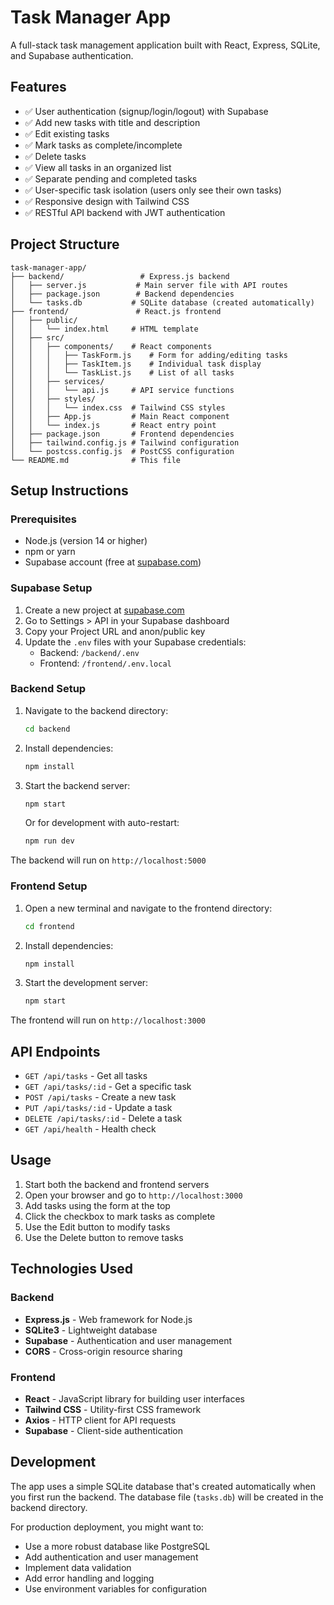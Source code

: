 # Task Manager App

A full-stack task management application built with React, Express, SQLite, and Supabase authentication.

## Features

- ✅ User authentication (signup/login/logout) with Supabase
- ✅ Add new tasks with title and description
- ✅ Edit existing tasks
- ✅ Mark tasks as complete/incomplete
- ✅ Delete tasks
- ✅ View all tasks in an organized list
- ✅ Separate pending and completed tasks
- ✅ User-specific task isolation (users only see their own tasks)
- ✅ Responsive design with Tailwind CSS
- ✅ RESTful API backend with JWT authentication

## Project Structure

```
task-manager-app/
├── backend/                 # Express.js backend
│   ├── server.js           # Main server file with API routes
│   ├── package.json        # Backend dependencies
│   └── tasks.db           # SQLite database (created automatically)
├── frontend/               # React.js frontend
│   ├── public/
│   │   └── index.html     # HTML template
│   ├── src/
│   │   ├── components/    # React components
│   │   │   ├── TaskForm.js    # Form for adding/editing tasks
│   │   │   ├── TaskItem.js    # Individual task display
│   │   │   └── TaskList.js    # List of all tasks
│   │   ├── services/
│   │   │   └── api.js     # API service functions
│   │   ├── styles/
│   │   │   └── index.css  # Tailwind CSS styles
│   │   ├── App.js         # Main React component
│   │   └── index.js       # React entry point
│   ├── package.json       # Frontend dependencies
│   ├── tailwind.config.js # Tailwind configuration
│   └── postcss.config.js  # PostCSS configuration
└── README.md              # This file
```

## Setup Instructions

### Prerequisites

- Node.js (version 14 or higher)
- npm or yarn
- Supabase account (free at [supabase.com](https://supabase.com))

### Supabase Setup

1. Create a new project at [supabase.com](https://supabase.com)
2. Go to Settings > API in your Supabase dashboard
3. Copy your Project URL and anon/public key
4. Update the `.env` files with your Supabase credentials:
   - Backend: `/backend/.env`
   - Frontend: `/frontend/.env.local`

### Backend Setup

1. Navigate to the backend directory:
   ```bash
   cd backend
   ```

2. Install dependencies:
   ```bash
   npm install
   ```

3. Start the backend server:
   ```bash
   npm start
   ```
   
   Or for development with auto-restart:
   ```bash
   npm run dev
   ```

The backend will run on `http://localhost:5000`

### Frontend Setup

1. Open a new terminal and navigate to the frontend directory:
   ```bash
   cd frontend
   ```

2. Install dependencies:
   ```bash
   npm install
   ```

3. Start the development server:
   ```bash
   npm start
   ```

The frontend will run on `http://localhost:3000`

## API Endpoints

- `GET /api/tasks` - Get all tasks
- `GET /api/tasks/:id` - Get a specific task
- `POST /api/tasks` - Create a new task
- `PUT /api/tasks/:id` - Update a task
- `DELETE /api/tasks/:id` - Delete a task
- `GET /api/health` - Health check

## Usage

1. Start both the backend and frontend servers
2. Open your browser and go to `http://localhost:3000`
3. Add tasks using the form at the top
4. Click the checkbox to mark tasks as complete
5. Use the Edit button to modify tasks
6. Use the Delete button to remove tasks

## Technologies Used

### Backend
- **Express.js** - Web framework for Node.js
- **SQLite3** - Lightweight database
- **Supabase** - Authentication and user management
- **CORS** - Cross-origin resource sharing

### Frontend
- **React** - JavaScript library for building user interfaces
- **Tailwind CSS** - Utility-first CSS framework
- **Axios** - HTTP client for API requests
- **Supabase** - Client-side authentication

## Development

The app uses a simple SQLite database that's created automatically when you first run the backend. The database file (`tasks.db`) will be created in the backend directory.

For production deployment, you might want to:
- Use a more robust database like PostgreSQL
- Add authentication and user management
- Implement data validation
- Add error handling and logging
- Use environment variables for configuration
